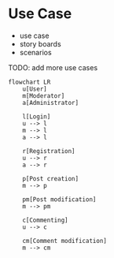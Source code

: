 # Use Case

* use case
* story boards
* scenarios

TODO: add more use cases

```mermaid
flowchart LR
    u[User]
    m[Moderator]
    a[Administrator]

    l[Login]
    u --> l
    m --> l
    a --> l
    
    r[Registration]
    u --> r
    a --> r
    
    p[Post creation]
    m --> p
    
    pm[Post modification]
    m --> pm
    
    c[Commenting]
    u --> c
    
    cm[Comment modification]
    m --> cm
```
